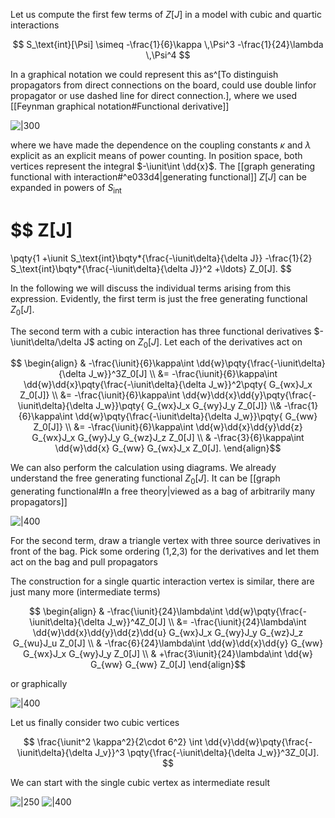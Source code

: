 Let us compute the first few terms of $Z[J]$ in
a model with cubic and quartic interactions

$$
S_\text{int}[\Psi]
\simeq
-\frac{1}{6}\kappa \,\Psi^3
-\frac{1}{24}\lambda \,\Psi^4
$$

In a graphical notation we could represent this as^[To distinguish propagators from direct connections on the board, could use double linfor propagator or use dashed line for direct connection.], where we used [[Feynman graphical notation#Functional derivative]]

![|300](file:///C:/Users/Lucien/Documents/UNI/images/image70.png)

where we have made the dependence on the
coupling constants $\kappa$ and $\lambda$ explicit
as an explicit means of power counting.
In position space, both vertices represent the integral
$-\iunit\int \dd{x}$.
The [[graph generating functional with interaction#^e033d4|generating functional]] $Z[J]$ can be
expanded in powers of $S_\text{int}$

$$
Z[J]
=
\pqty{1
+\iunit S_\text{int}\bqty*{\frac{-\iunit\delta}{\delta J}}
-\frac{1}{2} S_\text{int}\bqty*{\frac{-\iunit\delta}{\delta J}}^2
+\ldots}
Z_0[J].
$$

In the following we will discuss the individual terms arising
from this expression.
Evidently, the first term is just the free generating functional $Z_0[J]$.

The second term with a cubic interaction has three functional derivatives
$-\iunit\delta/\delta J$ acting on $Z_0[J]$.
Let each of the derivatives act on

$$ \begin{align}
&
-\frac{\iunit}{6}\kappa\int \dd{w}\pqty{\frac{-\iunit\delta}{\delta J_w}}^3Z_0[J]
\\
&=
-\frac{\iunit}{6}\kappa\int \dd{w}\dd{x}\pqty{\frac{-\iunit\delta}{\delta J_w}}^2\pqty{ G_{wx}J_x Z_0[J]}
\\
&=
-\frac{\iunit}{6}\kappa\int \dd{w}\dd{x}\dd{y}\pqty{\frac{-\iunit\delta}{\delta J_w}}\pqty{ G_{wx}J_x G_{wy}J_y Z_0[J]}
\\&
-\frac{1}{6}\kappa\int \dd{w}\pqty{\frac{-\iunit\delta}{\delta J_w}}\pqty{ G_{ww}  Z_0[J]}
\\
&=
-\frac{\iunit}{6}\kappa\int \dd{w}\dd{x}\dd{y}\dd{z} G_{wx}J_x G_{wy}J_y G_{wz}J_z Z_0[J]
\\
&
-\frac{3}{6}\kappa\int \dd{w}\dd{x} G_{ww} G_{wx}J_x Z_0[J].
\end{align}$$



We can also perform the calculation using diagrams.
We already understand the free generating functional $Z_0[J]$.
It can be [[graph generating functional#In a free theory|viewed as a bag of arbitrarily many propagators]]

![|400](file:///C:/Users/Lucien/Documents/UNI/images/image89.png)


For the second term,
draw a triangle vertex with three source derivatives in front of the bag.
Pick some ordering (1,2,3) for the derivatives
and let them act on the bag and pull propagators


The construction for a single quartic interaction vertex is similar,
there are just many more (intermediate terms)

$$ \begin{align}
&
-\frac{\iunit}{24}\lambda\int \dd{w}\pqty{\frac{-\iunit\delta}{\delta J_w}}^4Z_0[J]
\\
&=
-\frac{\iunit}{24}\lambda\int \dd{w}\dd{x}\dd{y}\dd{z}\dd{u} G_{wx}J_x G_{wy}J_y G_{wz}J_z G_{wu}J_u Z_0[J]
\\
&
-\frac{6}{24}\lambda\int \dd{w}\dd{x}\dd{y} G_{ww} G_{wx}J_x G_{wy}J_y Z_0[J]
\\
&
+\frac{3\iunit}{24}\lambda\int \dd{w} G_{ww} G_{ww} Z_0[J]
\end{align}$$

or graphically

![|400](file:///C:/Users/Lucien/Documents/UNI/images/image93.png)
 

Let us finally consider two cubic vertices

$$
\frac{\iunit^2 \kappa^2}{2\cdot 6^2}
\int \dd{v}\dd{w}\pqty{\frac{-\iunit\delta}{\delta J_v}}^3
\pqty{\frac{-\iunit\delta}{\delta J_w}}^3Z_0[J].
$$

We can start with the single cubic vertex as intermediate result


![|250](file:///C:/Users/Lucien/Documents/UNI/images/image83.png)
![|400](file:///C:/Users/Lucien/Documents/UNI/images/image81.png)


 
